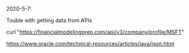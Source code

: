 2020-5-7:

Touble with getting data from APIs

curl "https://financialmodelingprep.com/api/v3/company/profile/MSFT"

https://www.oracle.com/technical-resources/articles/java/json.html

